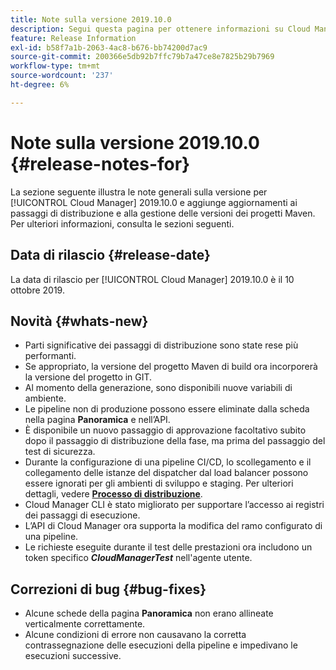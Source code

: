 ```yaml
---
title: Note sulla versione 2019.10.0
description: Segui questa pagina per ottenere informazioni su Cloud Manager 2019.10.0.
feature: Release Information
exl-id: b58f7a1b-2063-4ac8-b676-bb74200d7ac9
source-git-commit: 200366e5db92b7ffc79b7a47ce8e7825b29b7969
workflow-type: tm+mt
source-wordcount: '237'
ht-degree: 6%

---
```


# Note sulla versione 2019.10.0 {#release-notes-for}

La sezione seguente illustra le note generali sulla versione per [!UICONTROL Cloud Manager] 2019.10.0 e aggiunge aggiornamenti ai passaggi di distribuzione e alla gestione delle versioni dei progetti Maven.
Per ulteriori informazioni, consulta le sezioni seguenti.

## Data di rilascio {#release-date}

La data di rilascio per [!UICONTROL Cloud Manager] 2019.10.0 è il 10 ottobre 2019.

## Novità {#whats-new}

* Parti significative dei passaggi di distribuzione sono state rese più performanti.
* Se appropriato, la versione del progetto Maven di build ora incorporerà la versione del progetto in GIT.
* Al momento della generazione, sono disponibili nuove variabili di ambiente.
* Le pipeline non di produzione possono essere eliminate dalla scheda nella pagina **Panoramica** e nell’API.
* È disponibile un nuovo passaggio di approvazione facoltativo subito dopo il passaggio di distribuzione della fase, ma prima del passaggio del test di sicurezza.
* Durante la configurazione di una pipeline CI/CD, lo scollegamento e il collegamento delle istanze del dispatcher dal load balancer possono essere ignorati per gli ambienti di sviluppo e staging.
Per ulteriori dettagli, vedere **[Processo di distribuzione](/help/using/code-deployment.md)**.
* Cloud Manager CLI è stato migliorato per supportare l’accesso ai registri dei passaggi di esecuzione.
* L’API di Cloud Manager ora supporta la modifica del ramo configurato di una pipeline.
* Le richieste eseguite durante il test delle prestazioni ora includono un token specifico ***CloudManagerTest*** nell&#39;agente utente.

## Correzioni di bug {#bug-fixes}

* Alcune schede della pagina **Panoramica** non erano allineate verticalmente correttamente.
* Alcune condizioni di errore non causavano la corretta contrassegnazione delle esecuzioni della pipeline e impedivano le esecuzioni successive.
